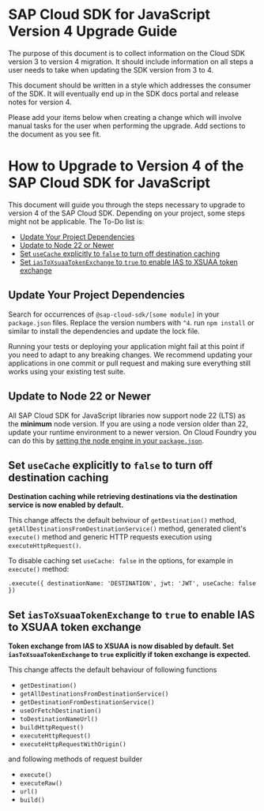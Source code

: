 # SAP Cloud SDK for JavaScript Version 4 Upgrade Guide <!-- omit from toc -->

The purpose of this document is to collect information on the Cloud SDK version 3 to version 4 migration.
It should include information on all steps a user needs to take when updating the SDK version from 3 to 4.

This document should be written in a style which addresses the consumer of the SDK.
It will eventually end up in the SDK docs portal and release notes for version 4.

Please add your items below when creating a change which will involve manual tasks for the user when performing the upgrade.
Add sections to the document as you see fit.

<!-- Everything below this line should be written in the style of end user documentation. If you need to add hints for SDK developers, to that above. -->

# How to Upgrade to Version 4 of the SAP Cloud SDK for JavaScript <!-- omit from toc -->

This document will guide you through the steps necessary to upgrade to version 4 of the SAP Cloud SDK.
Depending on your project, some steps might not be applicable.
The To-Do list is:

- [Update Your Project Dependencies](#update-your-project-dependencies)
- [Update to Node 22 or Newer](#update-to-node-22-or-newer)
- [Set `useCache` explicitly to `false` to turn off destination caching](#set-usecache-explicitly-to-false-to-turn-off-destination-caching)
- [Set `iasToXsuaaTokenExchange` to `true` to enable IAS to XSUAA token exchange](#set-iastoxsuaatokenexchange-to-true-to-enable-ias-to-xsuaa-token-exchange)

## Update Your Project Dependencies

Search for occurrences of `@sap-cloud-sdk/[some module]` in your `package.json` files.
Replace the version numbers with `^4`.
run `npm install` or similar to install the dependencies and update the lock file.

Running your tests or deploying your application might fail at this point if you need to adapt to any breaking changes.
We recommend updating your applications in one commit or pull request and making sure everything still works using your existing test suite.

## Update to Node 22 or Newer

All SAP Cloud SDK for JavaScript libraries now support node 22 (LTS) as the **minimum** node version.
If you are using a node version older than 22, update your runtime environment to a newer version.
On Cloud Foundry you can do this by [setting the node engine in your `package.json`](https://docs.cloudfoundry.org/buildpacks/node/index.html#runtime).

## Set `useCache` explicitly to `false` to turn off destination caching

**Destination caching while retrieving destinations via the destination service is now enabled by default.**

This change affects the default behviour of `getDestination()` method, `getAllDestinationsFromDestinationService()` method, generated client's `execute()` method and generic HTTP requests execution using `executeHttpRequest()`.

To disable caching set `useCache: false` in the options, for example in `execute()` method:

```TS
.execute({ destinationName: 'DESTINATION', jwt: 'JWT', useCache: false })
```

## Set `iasToXsuaaTokenExchange` to `true` to enable IAS to XSUAA token exchange

**Token exchange from IAS to XSUAA is now disabled by default.
Set `iasToXsuaaTokenExchange` to `true` explicitly if token exchange is expected.** 

This change affects the default behaviour of following functions

- `getDestination()`
- `getAllDestinationsFromDestinationService()`
- `getDestinationFromDestinationService()`
- `useOrFetchDestination()`
- `toDestinationNameUrl()`
- `buildHttpRequest()`
- `executeHttpRequest()`
- `executeHttpRequestWithOrigin()`

and following methods of request builder

- `execute()`
- `executeRaw()`
- `url()`
- `build()`
